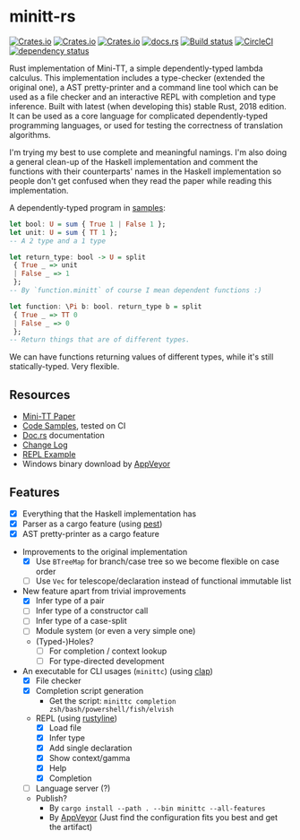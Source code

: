 # minitt-rs

[![Crates.io](https://img.shields.io/crates/d/minitt.svg)][crates]
[![Crates.io](https://img.shields.io/crates/v/minitt.svg)][crates]
[![Crates.io](https://img.shields.io/crates/l/minitt.svg)][crates]
[![docs.rs](https://docs.rs/minitt/badge.svg)][doc-rs]
[![Build status][av-svg]][av-url]
[![CircleCI][cc-svg]][cc-url]
[![dependency status][dep-svg]][dep-rs]

 [crates]: https://crates.io/crates/minitt/
 [av-svg]: https://ci.appveyor.com/api/projects/status/0pnq07tqo5skyjeo/branch/master?svg=true
 [av-url]: https://ci.appveyor.com/project/ice1000/minitt-rs/branch/master
 [cc-svg]: https://circleci.com/gh/owo-lang/minitt-rs/tree/master.svg?style=svg
 [cc-url]: https://circleci.com/gh/owo-lang/minitt-rs/tree/master
 [doc-rs]: https://docs.rs/minitt
 [dep-rs]: https://deps.rs/repo/github/owo-lang/minitt-rs
 [dep-svg]: https://deps.rs/repo/github/owo-lang/minitt-rs/status.svg
 [clap]: https://clap.rs/
 [pest]: https://pest.rs/
 [rustyline]: https://docs.rs/rustyline/

Rust implementation of Mini-TT, a simple dependently-typed lambda calculus.
This implementation includes a type-checker (extended the original one), a AST
pretty-printer and a command line tool which can be used as a file checker and
an interactive REPL with completion and type inference.
Built with latest (when developing this) stable Rust, 2018 edition.
It can be used as a core language for complicated dependently-typed programming
languages, or used for testing the correctness of translation algorithms.

I'm trying my best to use complete and meaningful namings.
I'm also doing a general clean-up of the Haskell implementation and comment the
functions with their counterparts' names in the Haskell implementation so people
don't get confused when they read the paper while reading this implementation.

A dependently-typed program in [samples](./samples/dependent/function.minitt):

```haskell
let bool: U = sum { True 1 | False 1 };
let unit: U = sum { TT 1 };
-- A 2 type and a 1 type

let return_type: bool -> U = split
 { True _ => unit
 | False _ => 1
 };
-- By `function.minitt` of course I mean dependent functions :)

let function: \Pi b: bool. return_type b = split
 { True _ => TT 0
 | False _ => 0
 };
-- Return things that are of different types.
```

We can have functions returning values of different types, while it's still
statically-typed. Very flexible.

## Resources

+ [Mini-TT Paper](http://www.cse.chalmers.se/~bengt/papers/GKminiTT.pdf)
+ [Code Samples](./samples), tested on CI
+ [Doc.rs][doc-rs] documentation
+ [Change Log](CHANGELOG.md)
+ [REPL Example](./samples/REPL.md)
+ Windows binary download by [AppVeyor][av-url]

## Features

+ [X] Everything that the Haskell implementation has
+ [X] Parser as a cargo feature (using [pest][pest])
+ [X] AST pretty-printer as a cargo feature
+ Improvements to the original implementation
  + [X] Use `BTreeMap` for branch/case tree so we become flexible on case order
  + [ ] Use `Vec` for telescope/declaration instead of functional immutable list
+ New feature apart from trivial improvements
  + [X] Infer type of a pair
  + [ ] Infer type of a constructor call
  + [ ] Infer type of a case-split
  + [ ] Module system (or even a very simple one)
  + (Typed-)Holes?
    + [ ] For completion / context lookup
    + [ ] For type-directed development
+ An executable for CLI usages (`minittc`) (using [clap][clap])
  + [X] File checker
  + [X] Completion script generation
    + Get the script: `minittc completion zsh/bash/powershell/fish/elvish`
  + REPL (using [rustyline][rustyline])
    + [X] Load file
    + [X] Infer type
    + [X] Add single declaration
    + [X] Show context/gamma
    + [X] Help
    + [X] Completion
  + [ ] Language server (?)
  + Publish?
    + By `cargo install --path . --bin minittc --all-features`
    + By [AppVeyor][av-url]
      (Just find the configuration fits you best and get the artifact)
